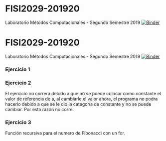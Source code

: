 # FISI2029-201920
Laboratorio Métodos Computacionales - Segundo Semestre 2019
[![Binder](http://mybinder.org/badge_logo.svg)](http://beta.mybinder.org/v2/gh/ComputoCienciasUniandes/FISI2029-201920/master)

# FISI2029-201920
Laboratorio Métodos Computacionales - Segundo Semestre 2019
[![Binder](http://mybinder.org/badge_logo.svg)](http://beta.mybinder.org/v2/gh/ComputoCienciasUniandes/FISI2029-201920/master)

### Ejercicio 1


### Ejercicio 2
El ejercicio no correra debido a que no se puede colocar como constante el valor de referencia de a, al cambiarle el valor ahora, el programa no podra hacerlo debido a que se le dio la categoría de constante y no se puede cambiar. Por esta razón no corre.

### Ejercicio 3
Función recursiva para el numero de Fibonacci con un for.
